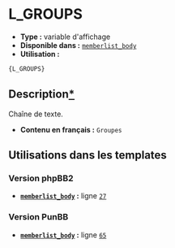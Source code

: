 # L_GROUPS
* __Type :__ variable d'affichage
* __Disponible dans :__ [`memberlist_body`](../tpl/var/memberlist_body.md#readme)
* __Utilisation :__

```html
{L_GROUPS}
```

## Description[*](https://fa-tvars.appspot.com/var/L_GROUPS)
Chaîne de texte.

* __Contenu en français :__ `Groupes`

## Utilisations dans les templates

### Version phpBB2
* __[`memberlist_body`](../tpl/var/memberlist_body.md#readme) :__ ligne [`27`](../tpl/src/subsilver/memberlist_body.tpl#L27)

### Version PunBB
* __[`memberlist_body`](../tpl/var/memberlist_body.md#readme) :__ ligne [`65`](../tpl/src/punbb/memberlist_body.tpl#L65)